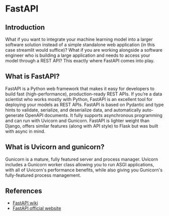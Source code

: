 # FastAPI

## Introduction
What if you want to integrate your machine learning model into a larger software solution instead of a simple standalone web application (in this case streamlit would suffice)? What if you are working alongside a software engineer who is building a large application and needs to access your model through a REST API? This exactly where FastAPI comes into play.

## What is FastAPI?
FastAPI is a Python web framework that makes it easy for developers to build fast (high-performance), production-ready REST APIs. If you’re a data scientist who works mostly with Python, FastAPI is an excellent tool for deploying your models as REST APIs. FastAPI is based on Pydantic and type hints to validate, serialize, and deserialize data, and automatically auto-generate OpenAPI documents. It fully supports asynchronous programming and can run with Uvicorn and Gunicorn. FastAPI is lighter weight than Django, offers similar features (along with API style) to Flask but was built with async in mind. 

## What is Uvicorn and gunicorn?
Gunicorn is a mature, fully featured server and process manager. Uvicorn includes a Gunicorn worker class allowing you to run ASGI applications, with all of Uvicorn's performance benefits, while also giving you Gunicorn's fully-featured process management.

## References
- [FastAPI wiki](https://en.wikipedia.org/wiki/FastAPI)
- [FastAPI official website](https://fastapi.tiangolo.com/)


